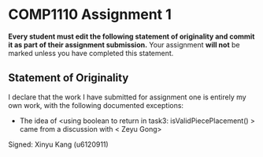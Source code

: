 # COMP1110 Assignment 1

**Every student must edit the following statement of originality and commit it as part of their assignment submission.**
Your assignment **will not** be marked unless you have completed this statement.

## Statement of Originality

I declare that the work I have submitted for assignment one is entirely my own work, with the following documented exceptions:

* The idea of <using boolean to return in task3: isValidPiecePlacement() > came from a discussion with < Zeyu Gong>


Signed: Xinyu Kang (u6120911)